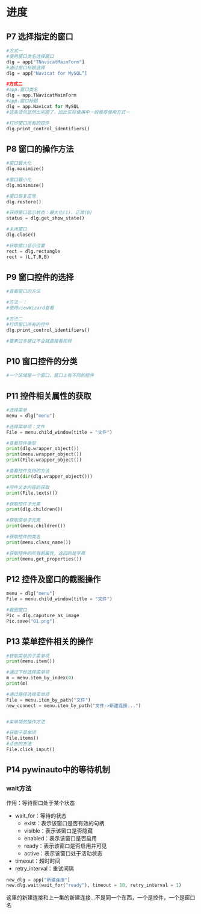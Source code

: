 # 进度

## P7 选择指定的窗口
```Python
#方式一
#使用窗口类名选择窗口
dlg = app["TNavicatMainForm"]
#通过窗口标题选择
dlg = app["Navicat for MySQL“]

#方式二
#app.窗口类名
dlg = app.TNavicatMainForm
#app.窗口标题
dlg = app.Navicat for MySQL
#这条语句显然出问题了，因此实际使用中一般推荐使用方式一

#打印窗口所有的控件
dlg.print_control_identifiers()
```	

## P8 窗口的操作方法
```Python
#窗口最大化
dlg.maximize()

#窗口最小化
dlg.minimize()

#窗口恢复正常
dlg.restore()

#获得窗口显示状态：最大化(1)，正常(0)
status = dlg.get_show_state()

#关闭窗口
dlg.close()

#获取窗口显示位置
rect = dlg.rectangle
rect = (L,T,R,B)
```

## P9 窗口控件的选择
```Python
#查看窗口的方法

#方法一：
#使用viewWizard查看

#方法二
#打印窗口所有的控件
dlg.print_control_identifiers()

#要素过多建议不会就直接看视频
```

## P10 窗口控件的分类
```Python
#一个区域是一个窗口，窗口上有不同的控件
```

## P11 控件相关属性的获取
```Python
#选择菜单
menu = dlg["menu"]

#选择菜单项：文件
File = menu.child_window(title = "文件")

#查看控件类型
print(dlg.wrapper_object())
print(menu.wrapper_object())
print(File.wrapper_object())

#查看控件支持的方法
print(dir(dlg.wrapper_object()))

#控件文本内容的获取
print(File.texts())

#获取控件子元素
print(dlg.children())

#获取菜单子元素
print(menu.children())

#获取控件的类名
print(menu.class_name())

#获取控件的所有的属性，返回的是字典
print(menu.get_properties())
```

## P12 控件及窗口的截图操作
```Python
menu = dlg["menu"]
File = menu.child_window(title = "文件")

#截图窗口
Pic = dlg.caputure_as_image
Pic.save("01.png")
```

## P13 菜单控件相关的操作
```Python
#获取菜单的子菜单项
print(menu.item())

#通过下标选择菜单项
m = menu.item_by_index(0)
print(m)

#通过路径选择菜单项
File = menu.item_by_path("文件")
new_connect = menu.item_by_path("文件->新建连接...")


#菜单项的操作方法

#获取子菜单项
File.items()
#点击的方法
File.click_input()
```

## P14 pywinauto中的等待机制
### wait方法
作用：等待窗口处于某个状态
* wait_for：等待的状态
	* exist：表示该窗口是否有效的句柄
	* visible：表示该窗口是否隐藏
	* enabled：表示该窗口是否启用
	* ready：表示该窗口是否启用并可见
	* active：表示该窗口处于活动状态
* timeout：超时时间
* retry_interval：重试间隔
```Python
new_dlg = app["新建连接"]
new.dlg.wait(wait_for("ready"), timeout = 10, retry_interval = 1)

```
这里的新建连接和上一集的新建连接...不是同一个东西，一个是控件，一个是窗口名
<!--stackedit_data:
eyJoaXN0b3J5IjpbMTMzMTIzOTUwNSwxMTg2ODIxNjA1LC0xNz
I0NjgxMDQ3LDE5MjQxNzQ1MjYsLTE1MjgxMTgzMTgsMTgzNzgw
NzA2MSwtMjAzNzAxNzgyMSwxMzg0NzgyNTIzLC0xODY0NTUwOD
gxLDk5ODQ5NjUzMSw5OTg0OTY1MzEsLTE1MzQ2Nzc1MDcsLTc2
NzE4NDQwLC0yNTc0NjYyNjcsMTc4MzU4Njg5MSwtMTE4Nzc2MT
AwOCwtMTU1ODM0NjA5Niw1NDE3MTUyNzQsMjIyNzg0MTE5LC0x
MzgyOTEwMzcxXX0=
-->